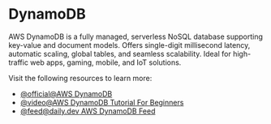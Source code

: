 # DynamoDB

AWS DynamoDB is a fully managed, serverless NoSQL database supporting key-value and document models. Offers single-digit millisecond latency, automatic scaling, global tables, and seamless scalability. Ideal for high-traffic web apps, gaming, mobile, and IoT solutions.

Visit the following resources to learn more:

- [@official@AWS DynamoDB](https://aws.amazon.com/dynamodb/)
- [@video@AWS DynamoDB Tutorial For Beginners](https://www.youtube.com/watch?v=2k2GINpO308)
- [@feed@daily.dev AWS DynamoDB Feed](https://app.daily.dev/tags/aws-dynamodb)